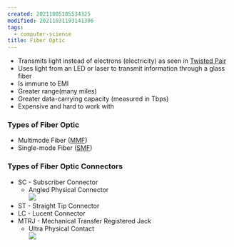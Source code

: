 ```yaml
---
created: 20211005105534325
modified: 20211031193141306
tags:
  - computer-science
title: Fiber Optic
---
```


- Transmits light instead of electrons (electricity) as seen in [Twisted Pair](#Twisted%20Pair)
- Uses light from an LED or laser to transmit information through a glass fiber
- Is immune to EMI
- Greater range(many miles)
- Greater data-carrying capacity (measured in Tbps)
- Expensive and hard to work with

### Types of Fiber Optic

- Multimode Fiber ([MMF](#MMF))
- Single-mode Fiber ([SMF](#SMF))

### Types of Fiber Optic Connectors

- SC - Subscriber Connector
  - Angled Physical Connector  
    ![](https://raw.githubusercontent.com/zubayrrr/twiki/main/bin/image.hx2qpo88zqr.png)
- ST - Straight Tip Connector
- LC - Lucent Connector
- MTRJ - Mechanical Transfer Registered Jack
  - Ultra Physical Contact  
    ![](https://raw.githubusercontent.com/zubayrrr/twiki/main/bin/image.8k0feyggqzq.png)

